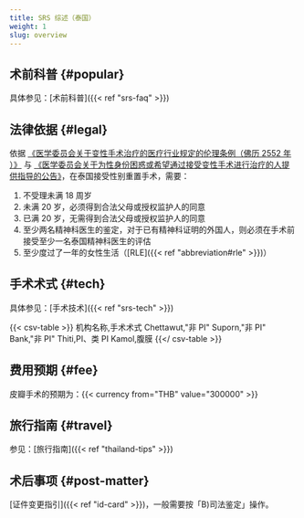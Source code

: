 ```yaml
---
title: SRS 综述（泰国）
weight: 1
slug: overview
---
```


## 术前科普 {#popular}

具体参见：[术前科普]({{< ref "srs-faq" >}})

## 法律依据 {#legal}

依据 [《医学委员会关于变性手术治疗的医疗行业规定的伦理条例（佛历 2552 年 ）》](https://www.tmc.or.th/download/jul09-02.pdf) 与 [《医学委员会关于为性身份困惑或希望通过接受变性手术进行治疗的人提供指导的公告》](http://www.thailawforum.com/Guidelines-sex-change-operations.html)，在泰国接受性别重置手术，需要：

1. 不受理未满 18 周岁
1. 未满 20 岁，必须得到合法父母或授权监护人的同意
1. 已满 20 岁，无需得到合法父母或授权监护人的同意
1. 至少两名精神科医生的鉴定，对于已有精神科证明的外国人，则必须在手术前接受至少一名泰国精神科医生的评估
1. 至少度过了一年的女性生活（[RLE]({{< ref "abbreviation#rle" >}})）

## 手术术式 {#tech}

具体参见：[手术技术]({{< ref "srs-tech" >}})

{{< csv-table >}}
机构名称,手术术式
Chettawut,"非 PI"
Suporn,"非 PI"
Bank,"非 PI"
Thiti,PI、类 PI
Kamol,腹膜
{{</ csv-table >}}

## 费用预期 {#fee}

皮瓣手术的预期为：{{< currency from="THB" value="300000" >}}

## 旅行指南 {#travel}

参见：[旅行指南]({{< ref "thailand-tips" >}})

## 术后事项 {#post-matter}

[证件变更指引]({{< ref "id-card" >}})，一般需要按「B)司法鉴定」操作。
